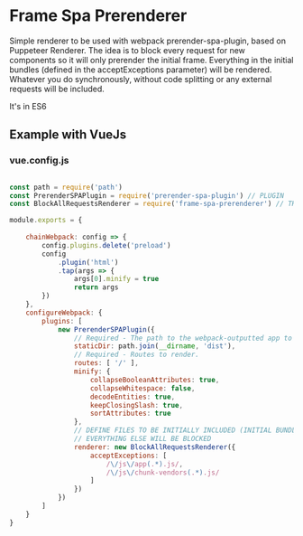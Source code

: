 # Frame Spa Prerenderer

Simple renderer to be used with webpack prerender-spa-plugin, based on Puppeteer Renderer.
The idea is to block every request for new components so it will only prerender the initial frame. Everything in the initial bundles (defined in the acceptExceptions parameter) will be rendered. Whatever you do synchronously, without code splitting or any external requests will be included.

It's in ES6

## Example with VueJs
### vue.config.js

```javascript

const path = require('path')
const PrerenderSPAPlugin = require('prerender-spa-plugin') // PLUGIN
const BlockAllRequestsRenderer = require('frame-spa-prerenderer') // THIS RENDERER CLASS

module.exports = {
    
    chainWebpack: config => {
        config.plugins.delete('preload')
        config
            .plugin('html')
            .tap(args => {
                args[0].minify = true
                return args
        })
    },
    configureWebpack: {
        plugins: [
            new PrerenderSPAPlugin({
                // Required - The path to the webpack-outputted app to prerender.
                staticDir: path.join(__dirname, 'dist'),
                // Required - Routes to render.
                routes: [ '/' ],
                minify: {
                    collapseBooleanAttributes: true,
                    collapseWhitespace: false,
                    decodeEntities: true,
                    keepClosingSlash: true,
                    sortAttributes: true
                },
                // DEFINE FILES TO BE INITIALLY INCLUDED (INITIAL BUNDLES)
                // EVERYTHING ELSE WILL BE BLOCKED
                renderer: new BlockAllRequestsRenderer({ 
                    acceptExceptions: [
                        /\/js\/app(.*).js/,
                        /\/js\/chunk-vendors(.*).js/
                    ]
                })
            })
        ]
    }
}
```

